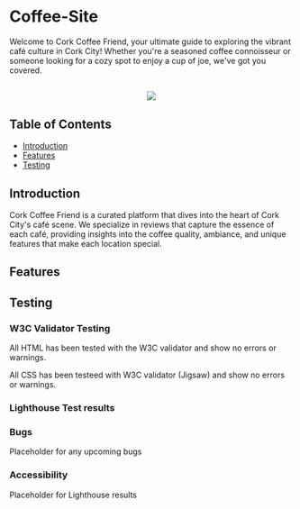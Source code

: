 # Coffee-Site

Welcome to Cork Coffee Friend, your ultimate guide to exploring the vibrant café culture in Cork City! Whether you're a seasoned coffee connoisseur or someone looking for a cozy spot to enjoy a cup of joe, we've got you covered.

<h2 align="center"><img src="assets/images/readme/amiresponsive.jpg"></h2>

## Table of Contents
- [Introduction](#introduction)
- [Features](#features)
- [Testing](#Testing)

## Introduction
Cork Coffee Friend is a curated platform that dives into the heart of Cork City's café scene. We specialize in reviews that capture the essence of each café, providing insights into the coffee quality, ambiance, and unique features that make each location special.

## Features


## Testing

### W3C Validator Testing

All HTML has been tested with the W3C validator and show no errors or warnings.

All CSS has been testeed with W3C validator (Jigsaw) and show no errors or warnings.

### Lighthouse Test results


### Bugs
Placeholder for any upcoming bugs

### Accessibility
Placeholder for Lighthouse results